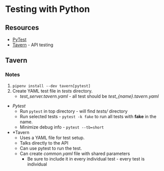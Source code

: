 # Testing with Python

## Resources
* [PyTest](https://docs.pytest.org/en/latest/)
* [Tavern](https://taverntesting.github.io/) - API testing


## Tavern

### Notes
1. `pipenv install --dev tavern[pytest]`
1. Create YAML test file in *tests* directory.
    * *test_server.tavern.yaml* - all test should be *test_{name}.tavern.yaml*
* *Pytest*
    * Run `pytest` in top directory - will find *tests/* directory
    * Run selected tests - `pytest -k fake` to run all tests with **fake** in the name.
    * Minimize debug info - `pytest --tb=short`
* *Tavern
    * Uses a YAML file for test setup.
    * Talks directly to the API
    * Can use pytest to run the test.
    * Can create *common.yaml* file with shared parameters
        * Be sure to include it in every individual test - every test is individual
